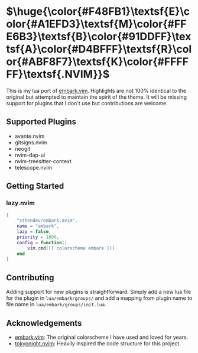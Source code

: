 # $\huge{\color{#F48FB1}\textsf{E}\color{#A1EFD3}\textsf{M}\color{#FFE6B3}\textsf{B}\color{#91DDFF}\textsf{A}\color{#D4BFFF}\textsf{R}\color{#ABF8F7}\textsf{K}\color{#FFFFFF}\textsf{.NVIM}}$


This is my lua port of [embark.vim](https://github.com/embark-theme/vim). Highlights are not 100% identical to the original but attempted to maintain the spirit of the theme. It will be missing support for plugins that I don't use but contributions are welcome.

## Supported Plugins
- avante.nvim
- gitsigns.nvim
- neogit
- nvim-dap-ui
- nvim-treesitter-context
- telescope.nvim

## Getting Started

### lazy.nvim
```lua
{
    "sthendev/embark.nvim",
    name = "embark",
    lazy = false,
    priority = 1000,
    config = function()
        vim.cmd([[ colorscheme embark ]])
    end
}
```

## Contributing
Adding support for new plugins is straightforward. Simply add a new lua file for the plugin in `lua/embark/groups/` and add a mapping from plugin name to file name in `lua/embark/groups/init.lua`.

## Acknowledgements
- [embark.vim](https://github.com/embark-theme/vim): The original colorscheme I have used and loved for years.
- [tokyonight.nvim](https://github.com/folke/tokyonight.nvim): Heavily inspired the code structure for this project.

